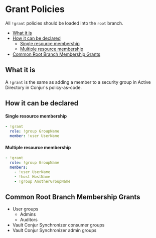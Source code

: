 # Grant Policies <!-- omit in toc -->

All `!grant` policies should be loaded into the `root` branch.

- [What it is](#what-it-is)
- [How it can be declared](#how-it-can-be-declared)
    - [Single resource membership](#single-resource-membership)
    - [Multiple resource membership](#multiple-resource-membership)
- [Common Root Branch Membership Grants](#common-root-branch-membership-grants)

## What it is

A `!grant` is the same as adding a member to a security group in Active Directory in Conjur's policy-as-code.

## How it can be declared

#### Single resource membership

```yaml
- !grant
  role: !group GroupName
  member: !user UserName
```

#### Multiple resource membership

```yaml
- !grant
  role: !group GroupName
  members:
    - !user UserName
    - !host HostName
    - !group AnotherGroupName
```

## Common Root Branch Membership Grants

* User groups
  * Admins
  * Auditors
* Vault Conjur Synchronizer consumer groups
* Vault Conjur Synchronizer admin groups